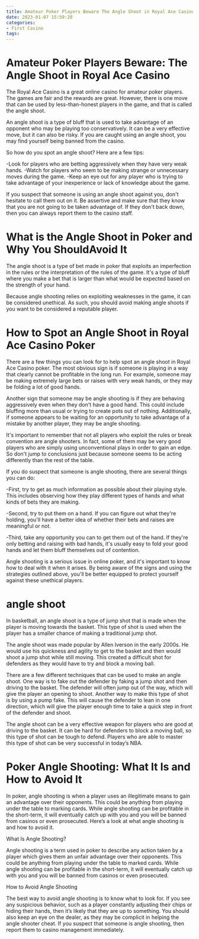 ```yaml
---
title: Amateur Poker Players Beware The Angle Shoot in Royal Ace Casino
date: 2023-01-07 15:59:28
categories:
- First Casino
tags:
---
```



#  Amateur Poker Players Beware: The Angle Shoot in Royal Ace Casino

The Royal Ace Casino is a great online casino for amateur poker players. The games are fair and the rewards are great. However, there is one move that can be used by less-than-honest players in the game, and that is called the angle shoot.

An angle shoot is a type of bluff that is used to take advantage of an opponent who may be playing too conservatively. It can be a very effective move, but it can also be risky. If you are caught using an angle shoot, you may find yourself being banned from the casino.

So how do you spot an angle shoot? Here are a few tips:

-Look for players who are betting aggressively when they have very weak hands.
-Watch for players who seem to be making strange or unnecessary moves during the game.
-Keep an eye out for any player who is trying to take advantage of your inexperience or lack of knowledge about the game.

If you suspect that someone is using an angle shoot against you, don't hesitate to call them out on it. Be assertive and make sure that they know that you are not going to be taken advantage of. If they don't back down, then you can always report them to the casino staff.

#  What is the Angle Shoot in Poker and Why You ShouldAvoid It

The angle shoot is a type of bet made in poker that exploits an imperfection in the rules or the interpretation of the rules of the game. It's a type of bluff where you make a bet that is larger than what would be expected based on the strength of your hand.

Because angle shooting relies on exploiting weaknesses in the game, it can be considered unethical. As such, you should avoid making angle shoots if you want to be considered a reputable player.

#  How to Spot an Angle Shoot in Royal Ace Casino Poker

There are a few things you can look for to help spot an angle shoot in Royal Ace Casino poker. The most obvious sign is if someone is playing in a way that clearly cannot be profitable in the long run. For example, someone may be making extremely large bets or raises with very weak hands, or they may be folding a lot of good hands.

Another sign that someone may be angle shooting is if they are behaving aggressively even when they don't have a good hand. This could include bluffing more than usual or trying to create pots out of nothing. Additionally, if someone appears to be waiting for an opportunity to take advantage of a mistake by another player, they may be angle shooting.

It's important to remember that not all players who exploit the rules or break convention are angle shooters. In fact, some of them may be very good players who are simply using unconventional plays in order to gain an edge. So don't jump to conclusions just because someone seems to be acting differently than the rest of the table.

If you do suspect that someone is angle shooting, there are several things you can do:

-First, try to get as much information as possible about their playing style. This includes observing how they play different types of hands and what kinds of bets they are making.

-Second, try to put them on a hand. If you can figure out what they're holding, you'll have a better idea of whether their bets and raises are meaningful or not.

-Third, take any opportunity you can to get them out of the hand. If they're only betting and raising with bad hands, it's usually easy to fold your good hands and let them bluff themselves out of contention.

Angle shooting is a serious issue in online poker, and it's important to know how to deal with it when it arises. By being aware of the signs and using the strategies outlined above, you'll be better equipped to protect yourself against these unethical players.

#  angle shoot 

In basketball, an angle shoot is a type of jump shot that is made when the player is moving towards the basket. This type of shot is used when the player has a smaller chance of making a traditional jump shot. 

The angle shoot was made popular by Allen Iverson in the early 2000s. He would use his quickness and agility to get to the basket and then would shoot a jump shot while still moving. This created a difficult shot for defenders as they would have to try and block a moving ball. 

There are a few different techniques that can be used to make an angle shoot. One way is to fake out the defender by faking a jump shot and then driving to the basket. The defender will often jump out of the way, which will give the player an opening to shoot. Another way to make this type of shot is by using a pump fake. This will cause the defender to lean in one direction, which will give the player enough time to take a quick step in front of the defender and shoot. 

The angle shoot can be a very effective weapon for players who are good at driving to the basket. It can be hard for defenders to block a moving ball, so this type of shot can be tough to defend. Players who are able to master this type of shot can be very successful in today’s NBA.

#  Poker Angle Shooting: What It Is and How to Avoid It

In poker, angle shooting is when a player uses an illegitimate means to gain an advantage over their opponents. This could be anything from playing under the table to marking cards. While angle shooting can be profitable in the short-term, it will eventually catch up with you and you will be banned from casinos or even prosecuted. Here’s a look at what angle shooting is and how to avoid it.

What Is Angle Shooting?

Angle shooting is a term used in poker to describe any action taken by a player which gives them an unfair advantage over their opponents. This could be anything from playing under the table to marked cards. While angle shooting can be profitable in the short-term, it will eventually catch up with you and you will be banned from casinos or even prosecuted.

How to Avoid Angle Shooting

The best way to avoid angle shooting is to know what to look for. If you see any suspicious behavior, such as a player constantly adjusting their chips or hiding their hands, then it’s likely that they are up to something. You should also keep an eye on the dealer, as they may be complicit in helping the angle shooter cheat. If you suspect that someone is angle shooting, then report them to casino management immediately.